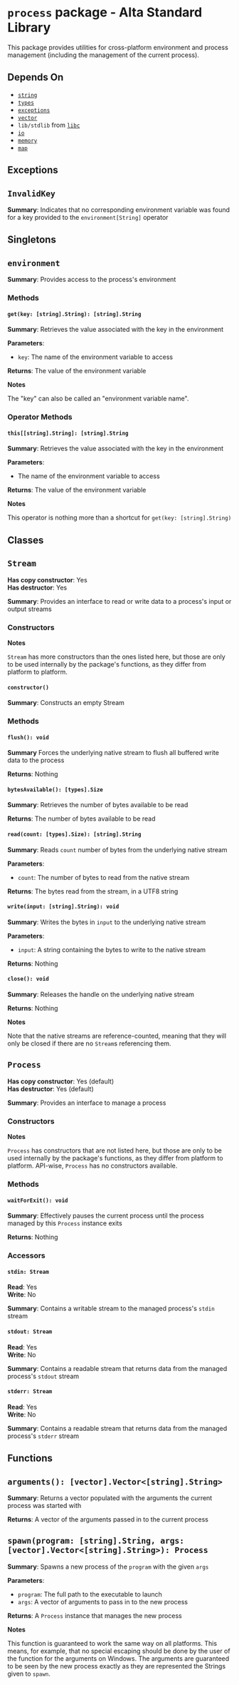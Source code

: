 # `process` package - Alta Standard Library
This package provides utilities for cross-platform environment and process management (including the management of the current process).

## Depends On
  * [`string`](string.md)
  * [`types`](types.md)
  * [`exceptions`](exceptions.md)
  * [`vector`](vector.md)
  * `lib/stdlib` from [`libc`](libc.md)
  * [`io`](io.md)
  * [`memory`](memory.md)
  * [`map`](map.md)

Exceptions
---
## `InvalidKey`
**Summary**: Indicates that no corresponding environment variable was found for a key provided to the `environment[String]` operator

Singletons
---
## `environment`
**Summary**: Provides access to the process's environment

### Methods
#### `get(key: [string].String): [string].String`
**Summary**: Retrieves the value associated with the key in the environment

**Parameters**:
  * `key`: The name of the environment variable to access

**Returns**: The value of the environment variable

**Notes**

The "key" can also be called an "environment variable name".

### Operator Methods
#### `this[[string].String]: [string].String`
**Summary**: Retrieves the value associated with the key in the environment

**Parameters**:
  * The name of the environment variable to access

**Returns**: The value of the environment variable

**Notes**

This operator is nothing more than a shortcut for `get(key: [string].String)`

Classes
---
## `Stream`
**Has copy constructor**: Yes\
**Has destructor**: Yes

**Summary**: Provides an interface to read or write data to a process's input or output streams

### Constructors
**Notes**

`Stream` has more constructors than the ones listed here, but those are only to be used internally by the package's functions, as they differ from platform to platform.

#### `constructor()`
**Summary**: Constructs an empty Stream

### Methods
#### `flush(): void`
**Summary** Forces the underlying native stream to flush all buffered write data to the process

**Returns**: Nothing

#### `bytesAvailable(): [types].Size`
**Summary**: Retrieves the number of bytes available to be read

**Returns**: The number of bytes available to be read

#### `read(count: [types].Size): [string].String`
**Summary**: Reads `count` number of bytes from the underlying native stream

**Parameters**:
  * `count`: The number of bytes to read from the native stream

**Returns**: The bytes read from the stream, in a UTF8 string

#### `write(input: [string].String): void`
**Summary**: Writes the bytes in `input` to the underlying native stream

**Parameters**:
  * `input`: A string containing the bytes to write to the native stream

**Returns**: Nothing

#### `close(): void`
**Summary**: Releases the handle on the underlying native stream

**Returns**: Nothing

**Notes**

Note that the native streams are reference-counted, meaning that they will only be closed if there are no `Stream`s referencing them.

## `Process`
**Has copy constructor**: Yes (default)\
**Has destructor**: Yes (default)

**Summary**: Provides an interface to manage a process

### Constructors
**Notes**

`Process` has constructors that are not listed here, but those are only to be used internally by the package's functions, as they differ from platform to platform. API-wise, `Process` has no constructors available.

### Methods
#### `waitForExit(): void`
**Summary**: Effectively pauses the current process until the process managed by this `Process` instance exits

**Returns**: Nothing

### Accessors
#### `stdin: Stream`
**Read**: Yes\
**Write**: No

**Summary**: Contains a writable stream to the managed process's `stdin` stream

#### `stdout: Stream`
**Read**: Yes\
**Write**: No

**Summary**: Contains a readable stream that returns data from the managed process's `stdout` stream

#### `stderr: Stream`
**Read**: Yes\
**Write**: No

**Summary**: Contains a readable stream that returns data from the managed process's `stderr` stream

Functions
---
## `arguments(): [vector].Vector<[string].String>`
**Summary**: Returns a vector populated with the arguments the current process was started with

**Returns**: A vector of the arguments passed in to the current process

## `spawn(program: [string].String, args: [vector].Vector<[string].String>): Process`
**Summary**: Spawns a new process of the `program` with the given `args`

**Parameters**:
  * `program`: The full path to the executable to launch
  * `args`: A vector of arguments to pass in to the new process

**Returns**: A `Process` instance that manages the new process

**Notes**

This function is guaranteed to work the same way on all platforms. This means, for example, that no special escaping should be done by the user of the function for the arguments on Windows. The arguments are guaranteed to be seen by the new process exactly as they are represented the Strings given to `spawn`.
